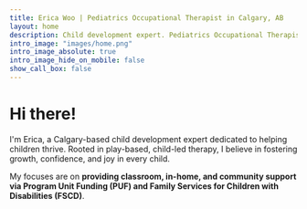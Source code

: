 ```yaml
---
title: Erica Woo | Pediatrics Occupational Therapist in Calgary, AB
layout: home
description: Child development expert. Pediatrics Occupational Therapist based in Calgary, AB, Canada.
intro_image: "images/home.png"
intro_image_absolute: true
intro_image_hide_on_mobile: false
show_call_box: false
---
```


# Hi there!

I'm Erica, a Calgary-based child development expert dedicated to helping children thrive. Rooted in play-based, child-led therapy, I believe in fostering growth, confidence, and joy in every child.

My focuses are on **providing classroom, in-home, and community support via Program Unit Funding (PUF) and Family Services for Children with Disabilities (FSCD)**.
